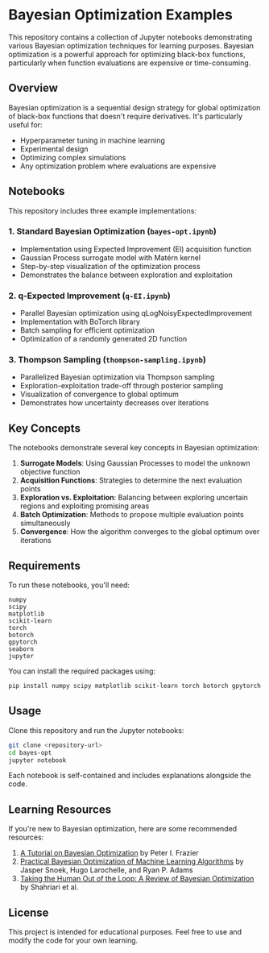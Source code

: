 # Bayesian Optimization Examples

This repository contains a collection of Jupyter notebooks demonstrating various Bayesian optimization techniques for learning purposes. Bayesian optimization is a powerful approach for optimizing black-box functions, particularly when function evaluations are expensive or time-consuming.

## Overview

Bayesian optimization is a sequential design strategy for global optimization of black-box functions that doesn't require derivatives. It's particularly useful for:
- Hyperparameter tuning in machine learning
- Experimental design
- Optimizing complex simulations
- Any optimization problem where evaluations are expensive

## Notebooks

This repository includes three example implementations:

### 1. Standard Bayesian Optimization (`bayes-opt.ipynb`)
- Implementation using Expected Improvement (EI) acquisition function
- Gaussian Process surrogate model with Matérn kernel
- Step-by-step visualization of the optimization process
- Demonstrates the balance between exploration and exploitation

### 2. q-Expected Improvement (`q-EI.ipynb`)
- Parallel Bayesian optimization using qLogNoisyExpectedImprovement
- Implementation with BoTorch library
- Batch sampling for efficient optimization
- Optimization of a randomly generated 2D function

### 3. Thompson Sampling (`thompson-sampling.ipynb`)
- Parallelized Bayesian optimization via Thompson sampling
- Exploration-exploitation trade-off through posterior sampling
- Visualization of convergence to global optimum
- Demonstrates how uncertainty decreases over iterations

## Key Concepts

The notebooks demonstrate several key concepts in Bayesian optimization:

1. **Surrogate Models**: Using Gaussian Processes to model the unknown objective function
2. **Acquisition Functions**: Strategies to determine the next evaluation points
3. **Exploration vs. Exploitation**: Balancing between exploring uncertain regions and exploiting promising areas
4. **Batch Optimization**: Methods to propose multiple evaluation points simultaneously
5. **Convergence**: How the algorithm converges to the global optimum over iterations

## Requirements

To run these notebooks, you'll need:

```
numpy
scipy
matplotlib
scikit-learn
torch
botorch
gpytorch
seaborn
jupyter
```

You can install the required packages using:

```bash
pip install numpy scipy matplotlib scikit-learn torch botorch gpytorch seaborn jupyter
```

## Usage

Clone this repository and run the Jupyter notebooks:

```bash
git clone <repository-url>
cd bayes-opt
jupyter notebook
```

Each notebook is self-contained and includes explanations alongside the code.

## Learning Resources

If you're new to Bayesian optimization, here are some recommended resources:

1. [A Tutorial on Bayesian Optimization](https://arxiv.org/abs/1807.02811) by Peter I. Frazier
2. [Practical Bayesian Optimization of Machine Learning Algorithms](https://proceedings.neurips.cc/paper/2012/file/05311655a15b75fab86956663e1819cd-Paper.pdf) by Jasper Snoek, Hugo Larochelle, and Ryan P. Adams
3. [Taking the Human Out of the Loop: A Review of Bayesian Optimization](https://ieeexplore.ieee.org/document/7352306) by Shahriari et al.

## License

This project is intended for educational purposes. Feel free to use and modify the code for your own learning.
